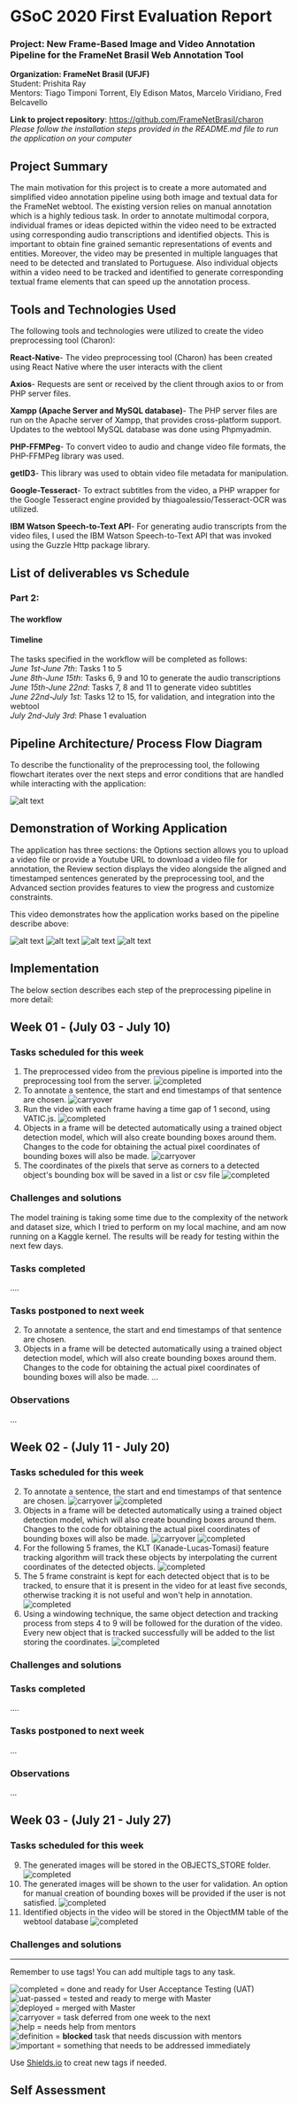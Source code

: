 # GSoC 2020 First Evaluation Report 
### Project: New Frame-Based Image and Video Annotation Pipeline for the FrameNet Brasil Web Annotation Tool

**Organization: FrameNet Brasil (UFJF)**  
Student: Prishita Ray  
Mentors: Tiago Timponi Torrent, Ely Edison Matos, Marcelo Viridiano, Fred Belcavello  

**Link to project repository**: https://github.com/FrameNetBrasil/charon  
*Please follow the installation steps provided in the README.md file to run the application on your computer*

## Project Summary

The main motivation for this project is to create a more automated and simplified video annotation pipeline using both image and textual data for the FrameNet webtool. The existing version relies on manual annotation which is a highly tedious task. In order to annotate multimodal corpora, individual frames or ideas depicted within the video need to be extracted using corresponding audio transcriptions and identified objects. This is important to obtain fine grained semantic representations of events and entities. Moreover, the video may be presented in multiple languages that need to be detected and translated to Portuguese. Also individual objects within a video need to be tracked and identified to generate corresponding textual frame elements that can speed up the annotation process.  

## Tools and Technologies Used

The following tools and technologies were utilized to create the video preprocessing tool (Charon): 

**React-Native**- The video preprocessing tool (Charon) has been created using React Native where the user interacts with the client

**Axios**- Requests are sent or received by the client through axios to or from PHP server files.   

**Xampp (Apache Server and MySQL database)**- The PHP server files are run on the Apache server of Xampp, that provides cross-platform support. Updates to  the webtool MySQL database was done using Phpmyadmin.  

**PHP-FFMPeg**- To convert video to audio and change video file formats, the PHP-FFMPeg library was used.   

**getID3**- This library was used to obtain video file metadata for manipulation.   

**Google-Tesseract**- To extract subtitles from the video, a PHP wrapper for the Google Tesseract engine provided by thiagoalessio/Tesseract-OCR was utilized.  

**IBM Watson Speech-to-Text API**- For generating audio transcripts from the video files, I used the IBM Watson Speech-to-Text API that was invoked using the Guzzle Http package library.  

## List of deliverables vs Schedule

### Part 2:



#### The workflow



#### Timeline

The tasks specified in the workflow will be completed as follows:  
*June 1st-June 7th*: Tasks 1 to 5  
*June 8th-June 15th*: Tasks 6, 9 and 10 to generate the audio transcriptions  
*June 15th-June 22nd*: Tasks 7, 8 and 11 to generate video subtitles  
*June 22nd-July 1st*: Tasks 12 to 15, for validation, and integration into the webtool   
*July 2nd-July 3rd*: Phase 1 evaluation

## Pipeline Architecture/ Process Flow Diagram 

To describe the functionality of the preprocessing tool, the following flowchart iterates over the next steps and error conditions that are handled while interacting with the application:  

![alt text](https://github.com/FrameNetBrasil/webtool/blob/gsoc2020_2/GSoC2020/weekly_reports/GSoCFlowchart.jpg)

## Demonstration of Working Application

The application has three sections: the Options section allows you to upload a video file or provide a Youtube URL to download a video file for annotation, the Review section displays the video alongside the aligned and timestamped sentences generated by the preprocessing tool, and the Advanced section provides features to view the progress and customize constraints.  

This video demonstrates how the application works based on the pipeline describe above:  

![alt text](https://github.com/FrameNetBrasil/webtool/blob/gsoc2020_2/GSoC2020/weekly_reports/download1.gif)
![alt text](https://github.com/FrameNetBrasil/webtool/blob/gsoc2020_2/GSoC2020/weekly_reports/download2.gif)
![alt text](https://github.com/FrameNetBrasil/webtool/blob/gsoc2020_2/GSoC2020/weekly_reports/download3.gif)
![alt text](https://github.com/FrameNetBrasil/webtool/blob/gsoc2020_2/GSoC2020/weekly_reports/download4.gif)

## Implementation 

The below section describes each step of the preprocessing pipeline in more detail:  



## Week 01 - (July 03 - July 10)

### Tasks scheduled for this week

1. The preprocessed video from the previous pipeline is imported into the preprocessing tool from the server. ![completed](https://img.shields.io/static/v1?label=&message=completed&color=green)
2. To annotate a sentence, the start and end timestamps of that sentence are chosen. ![carryover](https://img.shields.io/static/v1?label=&message=carryover&color=yellow)
3. Run the video with each frame having a time gap of 1 second, using VATIC.js. ![completed](https://img.shields.io/static/v1?label=&message=completed&color=green)
4. Objects in a frame will be detected automatically using a trained object detection model, which will also create bounding boxes around them. Changes to the code for obtaining the actual pixel coordinates of bounding boxes will also be made. ![carryover](https://img.shields.io/static/v1?label=&message=carryover&color=yellow)
5. The coordinates of the pixels that serve as corners to a detected object's bounding box will be saved in a list or csv file ![completed](https://img.shields.io/static/v1?label=&message=completed&color=green)


### Challenges and solutions

The model training is taking some time due to the complexity of the network and dataset size, which I tried to perform on my local machine, and am now running on a Kaggle kernel. The results will be ready for testing within the next few days. 


### Tasks completed

....

### Tasks postponed to next week

2. To annotate a sentence, the start and end timestamps of that sentence are chosen. 
4. Objects in a frame will be detected automatically using a trained object detection model, which will also create bounding boxes around them. Changes to the code for obtaining the actual pixel coordinates of bounding boxes will also be made.
...

### Observations

...

## Week 02 - (July 11 - July 20)

### Tasks scheduled for this week

2. To annotate a sentence, the start and end timestamps of that sentence are chosen. ![carryover](https://img.shields.io/static/v1?label=&message=carryover&color=yellow) ![completed](https://img.shields.io/static/v1?label=&message=completed&color=green)
4. Objects in a frame will be detected automatically using a trained object detection model, which will also create bounding boxes around them. Changes to the code for obtaining the actual pixel coordinates of bounding boxes will also be made. ![carryover](https://img.shields.io/static/v1?label=&message=carryover&color=yellow) ![completed](https://img.shields.io/static/v1?label=&message=completed&color=green)
6. For the following 5 frames, the KLT (Kanade-Lucas-Tomasi) feature tracking algorithm will track these objects by interpolating the current coordinates of the detected objects. ![completed](https://img.shields.io/static/v1?label=&message=completed&color=green)
7. The 5 frame constraint is kept for each detected object that is to be tracked, to ensure that it is present in the video for at least five seconds, otherwise tracking it is not useful and won't help in annotation. ![completed](https://img.shields.io/static/v1?label=&message=completed&color=green)
10. Using a windowing technique, the same object detection and tracking process from steps 4 to 9 will be followed for the duration of the video. Every new object that is tracked successfully will be added to the list storing the coordinates. ![completed](https://img.shields.io/static/v1?label=&message=completed&color=green)

### Challenges and solutions


### Tasks completed

....

### Tasks postponed to next week

...

### Observations

...

## Week 03 - (July 21 - July 27)

### Tasks scheduled for this week

9. The generated images will be stored in the OBJECTS_STORE folder. ![completed](https://img.shields.io/static/v1?label=&message=completed&color=green)
11. The generated images will be shown to the user for validation. An option for manual creation of bounding boxes will be provided if the user is not satisfied. ![completed](https://img.shields.io/static/v1?label=&message=completed&color=green)
12. Identified objects in the video will be stored in the ObjectMM table of the webtool database ![completed](https://img.shields.io/static/v1?label=&message=completed&color=green)

### Challenges and solutions


---
Remember to use tags! You can add multiple tags to any task.

![completed](https://img.shields.io/static/v1?label=&message=completed&color=green) = done and ready for User Acceptance Testing (UAT)<br>
![uat-passed](https://img.shields.io/static/v1?label=UAT&message=passed&color=success) = tested and ready to merge with Master<br>
![deployed](https://img.shields.io/static/v1?label=&message=deployed&color=success) = merged with Master<br>
![carryover](https://img.shields.io/static/v1?label=&message=carryover&color=yellow) = task deferred from one week to the next<br>
![help](https://img.shields.io/static/v1?label=&message=need_help&color=blue) = needs help from mentors<br>
![definition](https://img.shields.io/static/v1?label=&message=needs_definition&color=orange) = **blocked** task that needs discussion with mentors<br>
![important](https://img.shields.io/static/v1?label=&message=important&color=red) = something that needs to be addressed immediately<br>

Use [Shields.io](https://shields.io) to creat new tags if needed.

## Self Assessment

